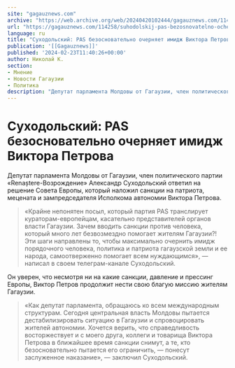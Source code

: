 ```yaml
---
site: "gagauznews.com"
archive: "https://web.archive.org/web/20240420102444/gagauznews.com/114258/suhodolskij-pas-bezosnovatelno-ochernyaet-imidzh-viktora-petrova.html"
url: "https://gagauznews.com/114258/suhodolskij-pas-bezosnovatelno-ochernyaet-imidzh-viktora-petrova.html"
language: ru
title: "Суходольский: PAS безосновательно очерняет имидж Виктора Петрова"
publication: '[[Gagauznews]]'
published: '2024-02-23T11:40:26+00:00'
author: Николай К.
section:
- Мнение
- Новости Гагаузии
- Политика
description: "Депутат парламента Молдовы от Гагаузии, член политического партии «Renaștere-Возрождение» Александр Суходольский ответил на решение Совета Европы, который наложил санкции на патриота, мецената и зампредседателя Исполкома автономии Виктора Петрова. «Крайне непонятен посыл, который партия PAS транслирует кураторам-европейцам, касательно представителей органов власти Гагаузии. Зачем вводить санкции против человека, который много лет безвозмездно помогает жителям Гагаузии?! Эти шаги направлены то, чтобы максимально очернить имидж порядочного человека, политика и патриота гагаузской земли и ее народа, самоотверженно помогает всем нуждающимся», — написал в своем телеграм-канале Суходольский. Он уверен, что несмотря ни на какие санкции, давление и прессинг Европы, Виктор Петров продолжит нести свою благую миссию […]"
---
```


# Суходольский: PAS безосновательно очерняет имидж Виктора Петрова

Депутат парламента Молдовы от Гагаузии, член политического партии «Renaștere-Возрождение» Александр Суходольский ответил на решение Совета Европы, который наложил санкции на патриота, мецената и зампредседателя Исполкома автономии Виктора Петрова.

> «Крайне непонятен посыл, который партия PAS транслирует кураторам-европейцам, касательно представителей органов власти Гагаузии. Зачем вводить санкции против человека, который много лет безвозмездно помогает жителям Гагаузии?! Эти шаги направлены то, чтобы максимально очернить имидж порядочного человека, политика и патриота гагаузской земли и ее народа, самоотверженно помогает всем нуждающимся», — написал в своем телеграм-канале Суходольский.

Он уверен, что несмотря ни на какие санкции, давление и прессинг Европы, Виктор Петров продолжит нести свою благую миссию жителям Гагаузии.

> «Как депутат парламента, обращаюсь ко всем международным структурам. Сегодня центральная власть Молдовы пытается дестабилизировать ситуацию в Гагаузии и спровоцировать жителей автономии. Хочется верить, что справедливость восторжествует и с моего друга, коллеги и товарища Виктора Петрова в ближайшее время санкции снимут, а те, кто безосновательно пытается его ограничить, — понесут заслуженное наказание», — заключил Суходольский.